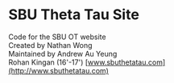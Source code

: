 # SBU Theta Tau Site
Code for the SBU OT website  
Created by Nathan Wong  
Maintained by Andrew Au Yeung  
Rohan Kingan (16'-17')
[www.sbuthetatau.com](http://www.sbuthetatau.com)
